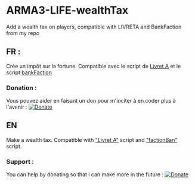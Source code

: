 # ARMA3-LIFE-wealthTax
Add a wealth tax on players, compatible with LIVRETA and BankFaction from my repo

## FR :
Crée un impôt sur la fortune.
Compatible avec le script de [Livret A](https://github.com/Novax69/ARMA3-LIFE-Pack-Loan-LivretA) et le script [bankFaction](https://github.com/Novax69/ARMA3-LIFE-factionBank)

### Donation :

Vous pouvez aider en faisant un don pour m'inciter à en coder plus à l'avenir :
[![Donate](https://img.shields.io/badge/Donate-PayPal-green.svg)](https://paypal.me/novax69)

## EN 
Make a wealth tax.
Compatible with ["Livret A"](https://github.com/Novax69/ARMA3-LIFE-Pack-Loan-LivretA) script and ["factionBan"](https://github.com/Novax69/ARMA3-LIFE-factionBank) script.

### Support :

You can help by donating so that i can make more in the future : [![Donate](https://img.shields.io/badge/Donate-PayPal-green.svg)](https://paypal.me/novax69)